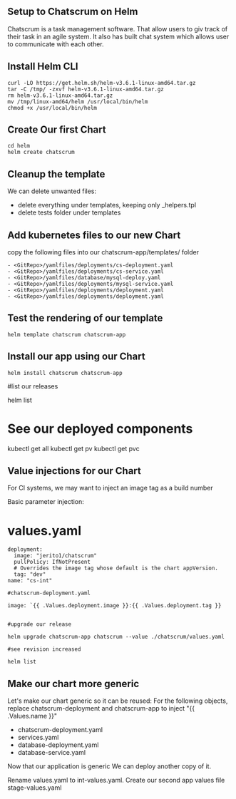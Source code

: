 ## Setup to Chatscrum on Helm

Chatscrum is a task management software. That allow users to giv track of their task in an agile system. It also has
built chat system which allows user to communicate with each other.

## Install Helm CLI
```
curl -LO https://get.helm.sh/helm-v3.6.1-linux-amd64.tar.gz
tar -C /tmp/ -zxvf helm-v3.6.1-linux-amd64.tar.gz
rm helm-v3.6.1-linux-amd64.tar.gz
mv /tmp/linux-amd64/helm /usr/local/bin/helm
chmod +x /usr/local/bin/helm
```

## Create Our first Chart
```
cd helm
helm create chatscrum
```

## Cleanup the template
We can delete unwanted files:
- delete everything under templates, keeping only _helpers.tpl
- delete tests folder under templates

## Add kubernetes files to our new Chart
copy the following files into our chatscrum-app/templates/ folder

```
- <GitRepo>/yamlfiles/deployments/cs-deployment.yaml
- <GitRepo>/yamlfiles/deployments/cs-service.yaml
- <GitRepo>/yamlfiles/database/mysql-deploy.yaml
- <GitRepo>/yamlfiles/deployments/mysql-service.yaml
- <GitRepo>/yamlfiles/deployments/deployment.yaml
- <GitRepo>/yamlfiles/deployments/deployment.yaml

```

## Test the rendering of our template

```
helm template chatscrum chatscrum-app
```

## Install our app using our Chart
```
helm install chatscrum chatscrum-app
```

#list our releases

helm list

# See our deployed components

kubectl get all
kubectl get pv
kubectl get pvc

## Value injections for our Chart

For CI systems, we may want to inject an image tag as a build number

Basic parameter injection:

# values.yaml
```
deployment:
  image: "jerito1/chatscrum"
  pullPolicy: IfNotPresent
  # Overrides the image tag whose default is the chart appVersion.
  tag: "dev"
name: "cs-int"
```

```
#chatscrum-deployment.yaml

image: `{{ .Values.deployment.image }}:{{ .Values.deployment.tag }}


#upgrade our release

helm upgrade chatscrum-app chatscrum --value ./chatscrum/values.yaml

#see revision increased

helm list

```

## Make our chart more generic

Let's make our chart generic so it can be reused:
For the following objects, replace chatscrum-deployment and chatscrum-app to inject "{{ .Values.name }}"

- chatscrum-deployment.yaml
- services.yaml
- database-deployment.yaml
- database-service.yaml

Now that our application is generic
We can deploy another copy of it.


Rename values.yaml to int-values.yaml. Create our second app values file stage-values.yaml



















